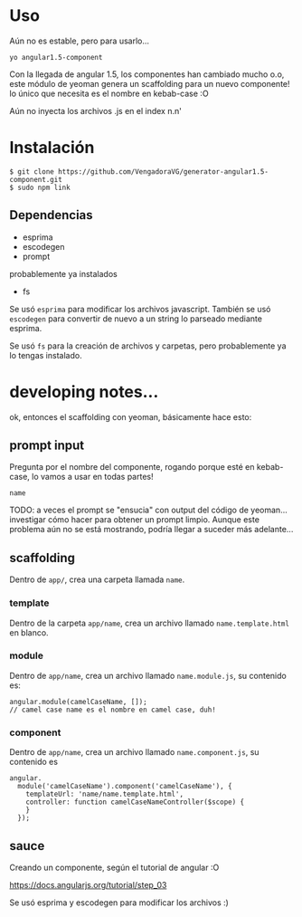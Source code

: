 # Uso

Aún no es estable, pero para usarlo...

    yo angular1.5-component

Con la llegada de angular 1.5, los componentes han cambiado mucho o.o, este módulo de yeoman genera un scaffolding para un nuevo componente! lo único que necesita es el nombre en kebab-case :O

Aún no inyecta los archivos .js en el index n.n'

# Instalación

    $ git clone https://github.com/VengadoraVG/generator-angular1.5-component.git
    $ sudo npm link

## Dependencias

* esprima
* escodegen
* prompt

probablemente ya instalados

* fs

Se usó `esprima` para modificar los archivos javascript. También se usó `escodegen` para convertir de nuevo a un string lo parseado mediante esprima.

Se usó `fs` para la creación de archivos y carpetas, pero probablemente ya lo tengas instalado.

# developing notes...

ok, entonces el scaffolding con yeoman, básicamente hace esto:

## prompt input

Pregunta por el nombre del componente, rogando porque esté en kebab-case, lo vamos a usar en todas partes!

    name

TODO: a veces el prompt se "ensucia" con output del código de yeoman... investigar cómo hacer para obtener un prompt limpio. Aunque este problema aún no se está mostrando, podría llegar a suceder más adelante...

## scaffolding

Dentro de `app/`, crea una carpeta llamada `name`.

### template

Dentro de la carpeta `app/name`, crea un archivo llamado `name.template.html` en blanco.

### module

Dentro de `app/name`, crea un archivo llamado `name.module.js`, su contenido es:

    angular.module(camelCaseName, []);
    // camel case name es el nombre en camel case, duh!

### component

Dentro de `app/name`, crea un archivo llamado `name.component.js`, su contenido es

    angular.
      module('camelCaseName').component('camelCaseName'), {
        templateUrl: 'name/name.template.html',
        controller: function camelCaseNameController($scope) {
        }
      });

## sauce

Creando un componente, según el tutorial de angular :O

https://docs.angularjs.org/tutorial/step_03

Se usó esprima y escodegen para modificar los archivos :)
